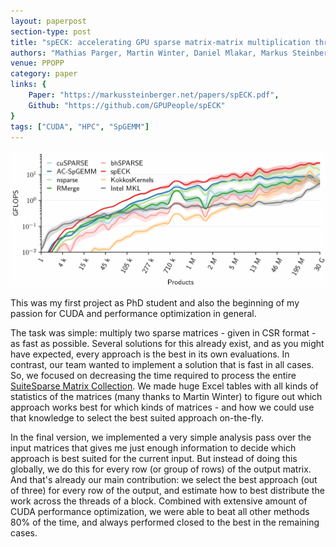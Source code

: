 ```yaml
---
layout: paperpost
section-type: post
title: "spECK: accelerating GPU sparse matrix-matrix multiplication through lightweight analysis"
authors: "Mathias Parger, Martin Winter, Daniel Mlakar, Markus Steinberger"
venue: PPOPP
category: paper
links: {
    Paper: "https://markussteinberger.net/papers/spECK.pdf",
    Github: "https://github.com/GPUPeople/spECK"
}
tags: ["CUDA", "HPC", "SpGEMM"]
---
```


<img src="/img/speck.png"/>

This was my first project as PhD student and also the beginning of my passion for CUDA and performance optimization in general.

The task was simple: multiply two sparse matrices - given in CSR format - as fast as possible.
Several solutions for this already exist, and as you might have expected, every approach is the best in its own evaluations.
In contrast, our team wanted to implement a solution that is fast in all cases.
So, we focused on decreasing the time required to process the entire <a href="https://sparse.tamu.edu/">SuiteSparse Matrix Collection</a>.
We made huge Excel tables with all kinds of statistics of the matrices (many thanks to Martin Winter) to figure out which approach works best for which kinds of matrices - and how we could use that knowledge to select the best suited approach on-the-fly.

In the final version, we implemented a very simple analysis pass over the input matrices that gives me just enough information to decide which approach is best suited for the current input.
But instead of doing this globally, we do this for every row (or group of rows) of the output matrix.
And that's already our main contribution: we select the best approach (out of three) for every row of the output, and estimate how to best distribute the work across the threads of a block.
Combined with extensive amount of CUDA performance optimization, we were able to beat all other methods 80% of the time, and always performed closed to the best in the remaining cases.
